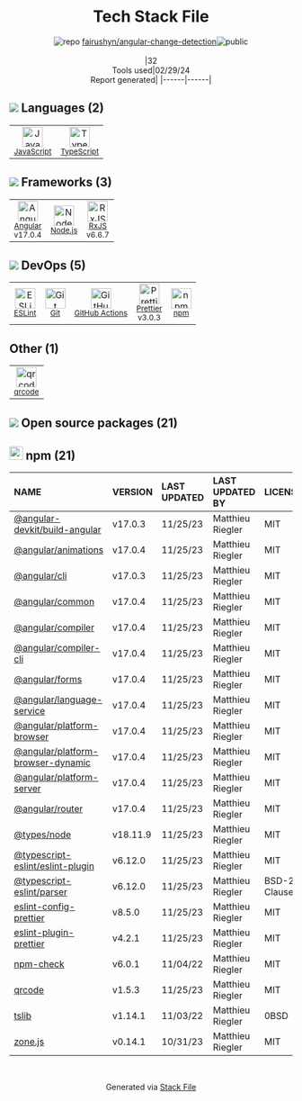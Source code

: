 <!--
&lt;--- Readme.md Snippet without images Start ---&gt;
## Tech Stack
fairushyn/angular-change-detection is built on the following main stack:

- [JavaScript](https://developer.mozilla.org/en-US/docs/Web/JavaScript) – Languages
- [TypeScript](http://www.typescriptlang.org) – Languages
- [Angular](https://angular.io) – Javascript MVC Frameworks
- [Node.js](http://nodejs.org/) – Frameworks (Full Stack)
- [RxJS](http://reactivex.io/rxjs/) – Concurrency Frameworks
- [ESLint](http://eslint.org/) – Code Review
- [GitHub Actions](https://github.com/features/actions) – Continuous Integration
- [Prettier](https://prettier.io/) – Code Review

Full tech stack [here](/techstack.md)

&lt;--- Readme.md Snippet without images End ---&gt;

&lt;--- Readme.md Snippet with images Start ---&gt;
## Tech Stack
fairushyn/angular-change-detection is built on the following main stack:

- <img width='25' height='25' src='https://img.stackshare.io/service/1209/javascript.jpeg' alt='JavaScript'/> [JavaScript](https://developer.mozilla.org/en-US/docs/Web/JavaScript) – Languages
- <img width='25' height='25' src='https://img.stackshare.io/service/1612/bynNY5dJ.jpg' alt='TypeScript'/> [TypeScript](http://www.typescriptlang.org) – Languages
- <img width='25' height='25' src='https://img.stackshare.io/service/3745/cb8U-gL6_400x400.jpg' alt='Angular'/> [Angular](https://angular.io) – Javascript MVC Frameworks
- <img width='25' height='25' src='https://img.stackshare.io/service/1011/n1JRsFeB_400x400.png' alt='Node.js'/> [Node.js](http://nodejs.org/) – Frameworks (Full Stack)
- <img width='25' height='25' src='https://img.stackshare.io/service/1796/984368.png' alt='RxJS'/> [RxJS](http://reactivex.io/rxjs/) – Concurrency Frameworks
- <img width='25' height='25' src='https://img.stackshare.io/service/3337/Q4L7Jncy.jpg' alt='ESLint'/> [ESLint](http://eslint.org/) – Code Review
- <img width='25' height='25' src='https://img.stackshare.io/service/11563/actions.png' alt='GitHub Actions'/> [GitHub Actions](https://github.com/features/actions) – Continuous Integration
- <img width='25' height='25' src='https://img.stackshare.io/service/7035/default_66f265943abed56bcdbfca1c866a4261b1fbb063.jpg' alt='Prettier'/> [Prettier](https://prettier.io/) – Code Review

Full tech stack [here](/techstack.md)

&lt;--- Readme.md Snippet with images End ---&gt;
-->
<div align="center">

# Tech Stack File
![](https://img.stackshare.io/repo.svg "repo") [fairushyn/angular-change-detection](https://github.com/fairushyn/angular-change-detection)![](https://img.stackshare.io/public_badge.svg "public")
<br/><br/>
|32<br/>Tools used|02/29/24 <br/>Report generated|
|------|------|
</div>

## <img src='https://img.stackshare.io/languages.svg'/> Languages (2)
<table><tr>
  <td align='center'>
  <img width='36' height='36' src='https://img.stackshare.io/service/1209/javascript.jpeg' alt='JavaScript'>
  <br>
  <sub><a href="https://developer.mozilla.org/en-US/docs/Web/JavaScript">JavaScript</a></sub>
  <br>
  <sub></sub>
</td>

<td align='center'>
  <img width='36' height='36' src='https://img.stackshare.io/service/1612/bynNY5dJ.jpg' alt='TypeScript'>
  <br>
  <sub><a href="http://www.typescriptlang.org">TypeScript</a></sub>
  <br>
  <sub></sub>
</td>

</tr>
</table>

## <img src='https://img.stackshare.io/frameworks.svg'/> Frameworks (3)
<table><tr>
  <td align='center'>
  <img width='36' height='36' src='https://img.stackshare.io/service/3745/cb8U-gL6_400x400.jpg' alt='Angular'>
  <br>
  <sub><a href="https://angular.io">Angular</a></sub>
  <br>
  <sub>v17.0.4</sub>
</td>

<td align='center'>
  <img width='36' height='36' src='https://img.stackshare.io/service/1011/n1JRsFeB_400x400.png' alt='Node.js'>
  <br>
  <sub><a href="http://nodejs.org/">Node.js</a></sub>
  <br>
  <sub></sub>
</td>

<td align='center'>
  <img width='36' height='36' src='https://img.stackshare.io/service/1796/984368.png' alt='RxJS'>
  <br>
  <sub><a href="http://reactivex.io/rxjs/">RxJS</a></sub>
  <br>
  <sub>v6.6.7</sub>
</td>

</tr>
</table>

## <img src='https://img.stackshare.io/devops.svg'/> DevOps (5)
<table><tr>
  <td align='center'>
  <img width='36' height='36' src='https://img.stackshare.io/service/3337/Q4L7Jncy.jpg' alt='ESLint'>
  <br>
  <sub><a href="http://eslint.org/">ESLint</a></sub>
  <br>
  <sub></sub>
</td>

<td align='center'>
  <img width='36' height='36' src='https://img.stackshare.io/service/1046/git.png' alt='Git'>
  <br>
  <sub><a href="http://git-scm.com/">Git</a></sub>
  <br>
  <sub></sub>
</td>

<td align='center'>
  <img width='36' height='36' src='https://img.stackshare.io/service/11563/actions.png' alt='GitHub Actions'>
  <br>
  <sub><a href="https://github.com/features/actions">GitHub Actions</a></sub>
  <br>
  <sub></sub>
</td>

<td align='center'>
  <img width='36' height='36' src='https://img.stackshare.io/service/7035/default_66f265943abed56bcdbfca1c866a4261b1fbb063.jpg' alt='Prettier'>
  <br>
  <sub><a href="https://prettier.io/">Prettier</a></sub>
  <br>
  <sub>v3.0.3</sub>
</td>

<td align='center'>
  <img width='36' height='36' src='https://img.stackshare.io/service/1120/lejvzrnlpb308aftn31u.png' alt='npm'>
  <br>
  <sub><a href="https://www.npmjs.com/">npm</a></sub>
  <br>
  <sub></sub>
</td>

</tr>
</table>

## Other (1)
<table><tr>
  <td align='center'>
  <img width='36' height='36' src='https://img.stackshare.io/service/8580/no-img-open-source.png' alt='qrcode'>
  <br>
  <sub><a href="http://goqr.me/">qrcode</a></sub>
  <br>
  <sub></sub>
</td>

</tr>
</table>


## <img src='https://img.stackshare.io/group.svg' /> Open source packages (21)</h2>

## <img width='24' height='24' src='https://img.stackshare.io/service/1120/lejvzrnlpb308aftn31u.png'/> npm (21)

|NAME|VERSION|LAST UPDATED|LAST UPDATED BY|LICENSE|VULNERABILITIES|
|:------|:------|:------|:------|:------|:------|
|[@angular-devkit/build-angular](https://www.npmjs.com/@angular-devkit/build-angular)|v17.0.3|11/25/23|Matthieu Riegler |MIT|N/A|
|[@angular/animations](https://www.npmjs.com/@angular/animations)|v17.0.4|11/25/23|Matthieu Riegler |MIT|N/A|
|[@angular/cli](https://www.npmjs.com/@angular/cli)|v17.0.3|11/25/23|Matthieu Riegler |MIT|N/A|
|[@angular/common](https://www.npmjs.com/@angular/common)|v17.0.4|11/25/23|Matthieu Riegler |MIT|N/A|
|[@angular/compiler](https://www.npmjs.com/@angular/compiler)|v17.0.4|11/25/23|Matthieu Riegler |MIT|N/A|
|[@angular/compiler-cli](https://www.npmjs.com/@angular/compiler-cli)|v17.0.4|11/25/23|Matthieu Riegler |MIT|N/A|
|[@angular/forms](https://www.npmjs.com/@angular/forms)|v17.0.4|11/25/23|Matthieu Riegler |MIT|N/A|
|[@angular/language-service](https://www.npmjs.com/@angular/language-service)|v17.0.4|11/25/23|Matthieu Riegler |MIT|N/A|
|[@angular/platform-browser](https://www.npmjs.com/@angular/platform-browser)|v17.0.4|11/25/23|Matthieu Riegler |MIT|N/A|
|[@angular/platform-browser-dynamic](https://www.npmjs.com/@angular/platform-browser-dynamic)|v17.0.4|11/25/23|Matthieu Riegler |MIT|N/A|
|[@angular/platform-server](https://www.npmjs.com/@angular/platform-server)|v17.0.4|11/25/23|Matthieu Riegler |MIT|N/A|
|[@angular/router](https://www.npmjs.com/@angular/router)|v17.0.4|11/25/23|Matthieu Riegler |MIT|N/A|
|[@types/node](https://www.npmjs.com/@types/node)|v18.11.9|11/25/23|Matthieu Riegler |MIT|N/A|
|[@typescript-eslint/eslint-plugin](https://www.npmjs.com/@typescript-eslint/eslint-plugin)|v6.12.0|11/25/23|Matthieu Riegler |MIT|N/A|
|[@typescript-eslint/parser](https://www.npmjs.com/@typescript-eslint/parser)|v6.12.0|11/25/23|Matthieu Riegler |BSD-2-Clause|N/A|
|[eslint-config-prettier](https://www.npmjs.com/eslint-config-prettier)|v8.5.0|11/25/23|Matthieu Riegler |MIT|N/A|
|[eslint-plugin-prettier](https://www.npmjs.com/eslint-plugin-prettier)|v4.2.1|11/25/23|Matthieu Riegler |MIT|N/A|
|[npm-check](https://www.npmjs.com/npm-check)|v6.0.1|11/04/22|Matthieu Riegler |MIT|N/A|
|[qrcode](https://www.npmjs.com/qrcode)|v1.5.3|11/25/23|Matthieu Riegler |MIT|N/A|
|[tslib](https://www.npmjs.com/tslib)|v1.14.1|11/03/22|Matthieu Riegler |0BSD|N/A|
|[zone.js](https://www.npmjs.com/zone.js)|v0.14.1|10/31/23|Matthieu Riegler |MIT|N/A|

<br/>
<div align='center'>

Generated via [Stack File](https://github.com/marketplace/stack-file)
